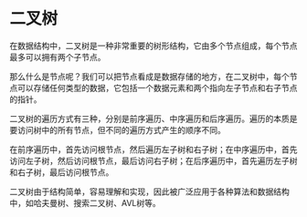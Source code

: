 # 二叉树
在数据结构中，二叉树是一种非常重要的树形结构，它由多个节点组成，每个节点最多可以拥有两个子节点。

那么什么是节点呢？我们可以把节点看成是数据存储的地方，在二叉树中，每个节点可以存储任何类型的数据，它包括一个数据元素和两个指向左子节点和右子节点的指针。

二叉树的遍历方式有三种，分别是前序遍历、中序遍历和后序遍历。遍历的本质是要访问树中的所有节点，但不同的遍历方式产生的顺序不同。

在前序遍历中，首先访问根节点，然后遍历左子树和右子树；在中序遍历中，首先访问左子树，然后访问根节点，最后访问右子树；在后序遍历中，首先遍历左子树和右子树，最后访问根节点。

二叉树由于结构简单，容易理解和实现，因此被广泛应用于各种算法和数据结构中，如哈夫曼树、搜索二叉树、AVL树等。